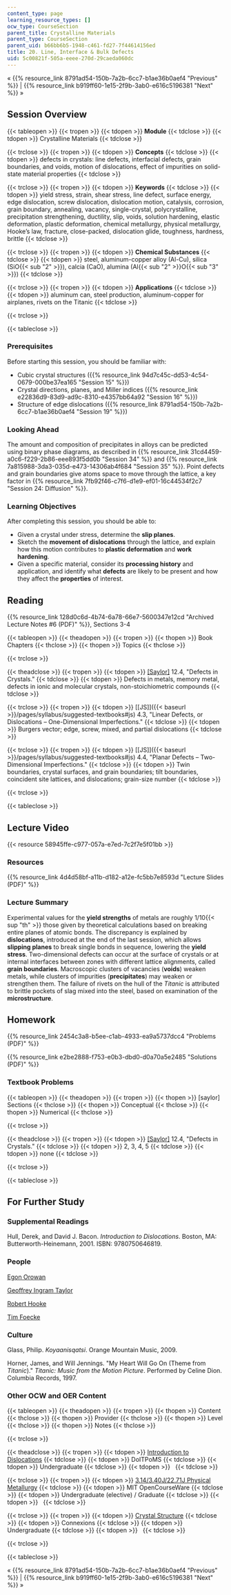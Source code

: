 ```yaml
---
content_type: page
learning_resource_types: []
ocw_type: CourseSection
parent_title: Crystalline Materials
parent_type: CourseSection
parent_uid: b66bb6b5-1948-c461-fd27-7f44614156ed
title: 20. Line, Interface & Bulk Defects
uid: 5c00821f-505a-eeee-270d-29caeda060dc
---
```


« {{% resource_link 8791ad54-150b-7a2b-6cc7-b1ae36b0aef4 "Previous" %}} | {{% resource_link b919ff60-1e15-2f9b-3ab0-e616c5196381 "Next" %}} »

Session Overview
----------------

{{< tableopen >}}
{{< tropen >}}
{{< tdopen >}}
**Module**
{{< tdclose >}}
{{< tdopen >}}
Crystalline Materials
{{< tdclose >}}

{{< trclose >}}
{{< tropen >}}
{{< tdopen >}}
**Concepts**
{{< tdclose >}}
{{< tdopen >}}
defects in crystals: line defects, interfacial defects, grain boundaries, and voids, motion of dislocations, effect of impurities on solid-state material properties
{{< tdclose >}}

{{< trclose >}}
{{< tropen >}}
{{< tdopen >}}
**Keywords**
{{< tdclose >}}
{{< tdopen >}}
yield stress, strain, shear stress, line defect, surface energy, edge dislocation, screw dislocation, dislocation motion, catalysis, corrosion, grain boundary, annealing, vacancy, single-crystal, polycrystalline, precipitation strengthening, ductility, slip, voids, solution hardening, elastic deformation, plastic deformation, chemical metallurgy, physical metallurgy, Hooke’s law, fracture, close-packed, dislocation glide, toughness, hardness, brittle
{{< tdclose >}}

{{< trclose >}}
{{< tropen >}}
{{< tdopen >}}
**Chemical Substances**
{{< tdclose >}}
{{< tdopen >}}
steel, aluminum-copper alloy (Al-Cu), silica (SiO{{< sub "2" >}}), calcia (CaO), alumina (Al{{< sub "2" >}}O{{< sub "3" >}})
{{< tdclose >}}

{{< trclose >}}
{{< tropen >}}
{{< tdopen >}}
**Applications**
{{< tdclose >}}
{{< tdopen >}}
aluminum can, steel production, aluminum-copper for airplanes, rivets on the Titanic
{{< tdclose >}}

{{< trclose >}}

{{< tableclose >}}

### Prerequisites

Before starting this session, you should be familiar with:

*   Cubic crystal structures ({{% resource_link 94d7c45c-dd53-4c54-0679-000be37ea165 "Session 15" %}})
*   Crystal directions, planes, and Miller indices ({{% resource_link e22836d9-83d9-ad9c-8310-e4357bb64a92 "Session 16" %}})
*   Structure of edge dislocations ({{% resource_link 8791ad54-150b-7a2b-6cc7-b1ae36b0aef4 "Session 19" %}})

### Looking Ahead

The amount and composition of precipitates in alloys can be predicted using binary phase diagrams, as described in {{% resource_link 31cd4459-a0c6-f229-2b86-eee893f5dd0b "Session 34" %}} and {{% resource_link 7a815988-3da3-035d-e473-14306ab4f684 "Session 35" %}}. Point defects and grain boundaries give atoms space to move through the lattice, a key factor in {{% resource_link 7fb92f46-c7f6-d1e9-ef01-16c44534f2c7 "Session 24: Diffusion" %}}.

### Learning Objectives

After completing this session, you should be able to:

*   Given a crystal under stress, determine the **slip planes**.
*   Sketch the **movement of dislocations** through the lattice, and explain how this motion contributes to **plastic deformation** and **work hardening**.
*   Given a specific material, consider its **processing history** and application, and identify what **defects** are likely to be present and how they affect the **properties** of interest.

Reading
-------

{{% resource_link 128d0c6d-4b74-6a78-66e7-5600347e12cd "Archived Lecture Notes #6 (PDF)" %}}, Sections 3-4

{{< tableopen >}}
{{< theadopen >}}
{{< tropen >}}
{{< thopen >}}
Book Chapters
{{< thclose >}}
{{< thopen >}}
Topics
{{< thclose >}}

{{< trclose >}}

{{< theadclose >}}
{{< tropen >}}
{{< tdopen >}}
[\[Saylor\]](https://saylordotorg.github.io/text_general-chemistry-principles-patterns-and-applications-v1.0/s16-04-defects-in-crystals.html) 12.4, "Defects in Crystals."
{{< tdclose >}}
{{< tdopen >}}
Defects in metals, memory metal, defects in ionic and molecular crystals, non-stoichiometric compounds
{{< tdclose >}}

{{< trclose >}}
{{< tropen >}}
{{< tdopen >}}
[\[JS\]]({{< baseurl >}}/pages/syllabus/suggested-textbooks#js) 4.3, "Linear Defects, or Dislocations – One-Dimensional Imperfections."
{{< tdclose >}}
{{< tdopen >}}
Burgers vector; edge, screw, mixed, and partial dislocations
{{< tdclose >}}

{{< trclose >}}
{{< tropen >}}
{{< tdopen >}}
[\[JS\]]({{< baseurl >}}/pages/syllabus/suggested-textbooks#js) 4.4, "Planar Defects – Two-Dimensional Imperfections."
{{< tdclose >}}
{{< tdopen >}}
Twin boundaries, crystal surfaces, and grain boundaries; tilt boundaries, coincident site lattices, and dislocations; grain-size number
{{< tdclose >}}

{{< trclose >}}

{{< tableclose >}}

Lecture Video
-------------

{{< resource 58945ffe-c977-057a-e7ed-7c2f7e5f01bb >}}

### Resources

{{% resource_link 4d4d58bf-a11b-d182-a12e-fc5bb7e8593d "Lecture Slides (PDF)" %}}

### Lecture Summary

Experimental values for the **yield strengths** of metals are roughly 1/10{{< sup "th" >}} those given by theoretical calculations based on breaking entire planes of atomic bonds. The discrepancy is explained by **dislocations**, introduced at the end of the last session, which allows **slipping planes** to break single bonds in sequence, lowering the **yield stress**. Two-dimensional defects can occur at the surface of crystals or at internal interfaces between zones with different lattice alignments, called **grain boundaries**. Macroscopic clusters of vacancies (**voids**) weaken metals, while clusters of impurities (**precipitates**) may weaken or strengthen them. The failure of rivets on the hull of the _Titanic_ is attributed to brittle pockets of slag mixed into the steel, based on examination of the **microstructure**.

Homework
--------

{{% resource_link 2454c3a8-b5ee-c1ab-4933-ea9a5737dcc4 "Problems (PDF)" %}}

{{% resource_link e2be2888-f753-e0b3-dbd0-d0a70a5e2485 "Solutions (PDF)" %}}

### Textbook Problems

{{< tableopen >}}
{{< theadopen >}}
{{< tropen >}}
{{< thopen >}}
\[saylor\] Sections
{{< thclose >}}
{{< thopen >}}
Conceptual
{{< thclose >}}
{{< thopen >}}
Numerical
{{< thclose >}}

{{< trclose >}}

{{< theadclose >}}
{{< tropen >}}
{{< tdopen >}}
[\[Saylor\]](https://saylordotorg.github.io/text_general-chemistry-principles-patterns-and-applications-v1.0/s16-04-defects-in-crystals.html) 12.4, "Defects in Crystals."
{{< tdclose >}}
{{< tdopen >}}
2, 3, 4, 5
{{< tdclose >}}
{{< tdopen >}}
none
{{< tdclose >}}

{{< trclose >}}

{{< tableclose >}}

For Further Study
-----------------

### Supplemental Readings

Hull, Derek, and David J. Bacon. _Introduction to Dislocations_. Boston, MA: Butterworth-Heinemann, 2001. ISBN: 9780750646819.

### People

[Egon Orowan](http://en.wikipedia.org/wiki/Egon_Orowan)

[Geoffrey Ingram Taylor](http://en.wikipedia.org/wiki/Geoffrey_Ingram_Taylor)

[Robert Hooke](http://en.wikipedia.org/wiki/Robert_Hooke)

[Tim Foecke](http://en.wikipedia.org/wiki/Tim_Foecke)

### Culture

Glass, Philip. _Koyaanisqatsi_. Orange Mountain Music, 2009.

Horner, James, and Will Jennings. "My Heart Will Go On (Theme from _Titanic_)." _Titanic: Music from the Motion Picture_. Performed by Celine Dion. Columbia Records, 1997.

### Other OCW and OER Content

{{< tableopen >}}
{{< theadopen >}}
{{< tropen >}}
{{< thopen >}}
Content
{{< thclose >}}
{{< thopen >}}
Provider
{{< thclose >}}
{{< thopen >}}
Level
{{< thclose >}}
{{< thopen >}}
Notes
{{< thclose >}}

{{< trclose >}}

{{< theadclose >}}
{{< tropen >}}
{{< tdopen >}}
[Introduction to Dislocations](http://www.doitpoms.ac.uk/tlplib/dislocations/index.php)
{{< tdclose >}}
{{< tdopen >}}
DoITPoMS
{{< tdclose >}}
{{< tdopen >}}
Undergraduate
{{< tdclose >}}
{{< tdopen >}}
 
{{< tdclose >}}

{{< trclose >}}
{{< tropen >}}
{{< tdopen >}}
[3.14/3.40J/22.71J Physical Metallurgy](/courses/3-40j-physical-metallurgy-fall-2009)
{{< tdclose >}}
{{< tdopen >}}
MIT OpenCourseWare
{{< tdclose >}}
{{< tdopen >}}
Undergraduate (elective) / Graduate
{{< tdclose >}}
{{< tdopen >}}
 
{{< tdclose >}}

{{< trclose >}}
{{< tropen >}}
{{< tdopen >}}
[Crystal Structure](http://cnx.org/content/m16927/latest/)
{{< tdclose >}}
{{< tdopen >}}
Connexions
{{< tdclose >}}
{{< tdopen >}}
Undergraduate
{{< tdclose >}}
{{< tdopen >}}
 
{{< tdclose >}}

{{< trclose >}}

{{< tableclose >}}

« {{% resource_link 8791ad54-150b-7a2b-6cc7-b1ae36b0aef4 "Previous" %}} | {{% resource_link b919ff60-1e15-2f9b-3ab0-e616c5196381 "Next" %}} »
